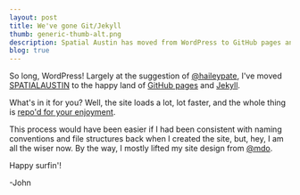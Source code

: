 ```yaml
---
layout: post
title: We've gone Git/Jekyll
thumb: generic-thumb-alt.png
description: Spatial Austin has moved from WordPress to GitHub pages and Jekyll.
blog: true
---
```


So long, WordPress! Largely at the suggestion of [@haileypate](https://twitter.com/haileypate), I've moved [SPATIALAUSTIN](http://spatialaustin.com) to the happy land of [GitHub pages](https://help.github.com/articles/using-jekyll-with-pages/
) and [Jekyll](https://jekyllrb.com/).

What's in it for you? Well, the site loads a lot, lot faster, and the whole thing is [repo'd for your enjoyment](https://github.com/spatialaustin/spatialaustin.github.io).

This process would have been easier if I had been consistent with naming conventions and file structures back when I created the site, but, hey, I am all the wiser now. By the way, I mostly lifted my site design from [@mdo](https://github.com/poole).

Happy surfin'!

-John

